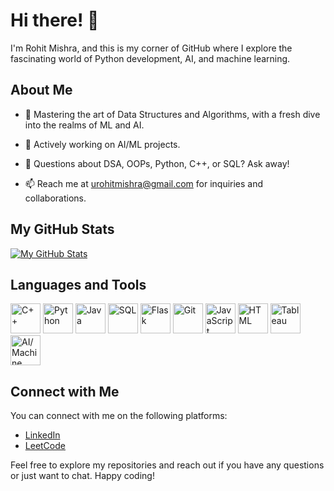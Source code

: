# Hi there! 👋

I'm Rohit Mishra, and this is my corner of GitHub where I explore the fascinating world of Python development, AI, and machine learning.

## About Me

- 🌱 Mastering the art of Data Structures and Algorithms, with a fresh dive into the realms of ML and AI.

- 🔭 Actively working on AI/ML projects.

- 💬 Questions about DSA, OOPs, Python, C++, or SQL? Ask away!

- 📫 Reach me at urohitmishra@gmail.com for inquiries and collaborations.

## My GitHub Stats

[![My GitHub Stats](https://github-readme-stats.vercel.app/api?username=GHRohit&show_icons=true&theme=radical)](https://github.com/GHRohit)

## Languages and Tools

[<img src="https://img.icons8.com/color/48/000000/c-plus-plus-logo.png" alt="C++" width="48">](https://www.cplusplus.com/)
[<img src="https://img.icons8.com/color/48/000000/python.png" alt="Python" width="48">](https://www.python.org/)
[<img src="https://img.icons8.com/color/48/000000/java-coffee-cup-logo.png" alt="Java" width="48">](https://www.java.com/)
[<img src="https://img.icons8.com/color/48/000000/sql.png" alt="SQL" width="48">](https://www.sql.org/)
[<img src="https://img.icons8.com/color/48/000000/flask.png" alt="Flask" width="48">](https://flask.palletsprojects.com/en/2.1.x/)
[<img src="https://img.icons8.com/color/48/000000/git.png" alt="Git" width="48">](https://git-scm.com/)
[<img src="https://img.icons8.com/color/48/000000/javascript.png" alt="JavaScript" width="48">](https://developer.mozilla.org/en-US/docs/Web/JavaScript)
[<img src="https://img.icons8.com/color/48/000000/html-5.png" alt="HTML" width="48">](https://developer.mozilla.org/en-US/docs/Web/HTML)
[<img src="https://img.icons8.com/color/48/000000/tableau-software.png" alt="Tableau" width="48">](https://www.tableau.com/)
[<img src="https://img.icons8.com/color/48/000000/artificial-intelligence.png" alt="AI/Machine Learning" width="48">](https://www.ibm.com/cloud/learn/what-is-artificial-intelligence)

<!--
## Projects

Here are some of the projects I'm proud of:

- [Project 1]: [Link to Project 1]
- [Project 2]: [Link to Project 2]
- [Project 3]: [Link to Project 3]

## Latest Blog Posts

- [Blog Post 1]: [Link to Blog Post 1]
- [Blog Post 2]: [Link to Blog Post 2]
- [Blog Post 3]: [Link to Blog Post 3]
-->
## Connect with Me

You can connect with me on the following platforms:

- [LinkedIn](https://www.linkedin.com/in/mirohit/)
- [LeetCode](https://leetcode.com/newChallenge/)

Feel free to explore my repositories and reach out if you have any questions or just want to chat. Happy coding!
